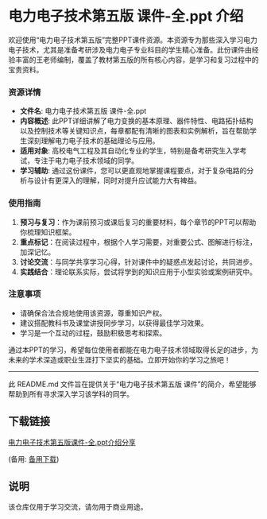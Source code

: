 # 电力电子技术第五版 课件-全.ppt 介绍

欢迎使用“电力电子技术第五版”完整PPT课件资源。本资源专为那些深入学习电力电子技术，尤其是准备考研涉及电力电子专业科目的学生精心准备。此份课件由经验丰富的王老师编制，覆盖了教材第五版的所有核心内容，是学习和复习过程中的宝贵资料。

### 资源详情

- **文件名**: 电力电子技术第五版 课件-全.ppt
- **内容概述**: 此PPT详细讲解了电力变换的基本原理、器件特性、电路拓扑结构以及控制技术等关键知识点，每章都配有清晰的图表和实例解析，旨在帮助学生深刻理解电力电子技术的基础理论与应用。
- **适用对象**: 高校电气工程及其自动化专业的学生，特别是备考研究生入学考试，专注于电力电子技术领域的同学。
- **学习辅助**: 通过这份课件，您可以更直观地掌握课程要点，对于复杂电路的分析与设计有更深入的理解，同时对提升应试能力大有裨益。

### 使用指南

1. **预习与复习**：作为课前预习或课后复习的重要材料，每个章节的PPT可以帮助你梳理知识框架。
2. **重点标记**：在阅读过程中，根据个人学习需要，对重要公式、图解进行标注，加深记忆。
3. **讨论交流**：与同学共享学习心得，针对课件中的疑惑点发起讨论，共同进步。
4. **实践结合**：理论联系实际，尝试将学到的知识应用于小型实验或案例研究中。

### 注意事项

- 请确保合法合规地使用该资源，尊重知识产权。
- 建议搭配教科书及课堂讲授同步学习，以获得最佳学习效果。
- 学习是一个互动的过程，鼓励积极思考和探索。

通过本PPT的学习，希望每位使用者都能在电力电子技术领域取得长足的进步，为未来的学术深造或职业生涯打下坚实的基础。立即开始你的学习之旅吧！

---

此 README.md 文件旨在提供关于“电力电子技术第五版 课件”的简介，希望能够帮助到所有寻求深入学习该学科的同学。

## 下载链接
[电力电子技术第五版课件-全.ppt介绍分享](https://pan.quark.cn/s/52fda9e400f6) 

(备用: [备用下载](https://pan.baidu.com/s/1Pu8MKc7MoROQtgQbNdPNlA?pwd=1234))

## 说明

该仓库仅用于学习交流，请勿用于商业用途。
